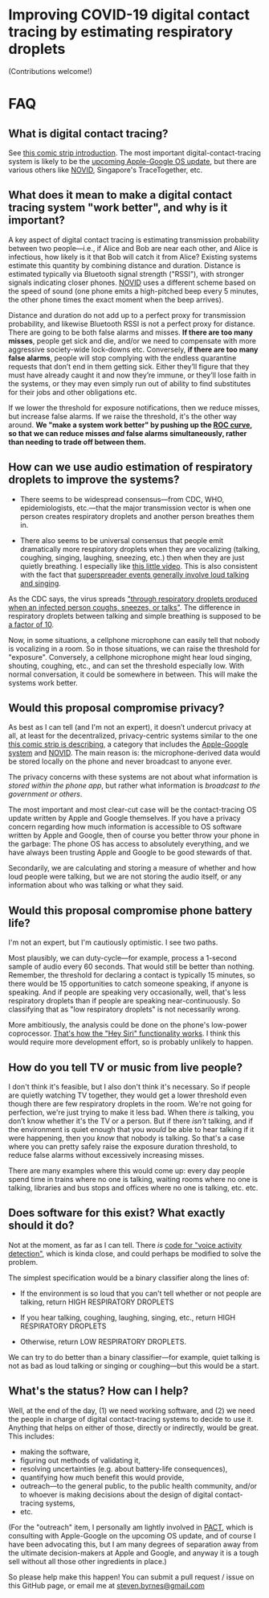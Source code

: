 # Improving COVID-19 digital contact tracing by estimating respiratory droplets

(Contributions welcome!)

# FAQ

## What is digital contact tracing?

See [this comic strip introduction](https://ncase.me/contact-tracing/). The most important digital-contact-tracing system is likely to be the [upcoming Apple-Google OS update](https://www.apple.com/covid19/contacttracing/), but there are various others like [NOVID](https://www.novid.org/), Singapore's TraceTogether, etc.

## What does it mean to make a digital contact tracing system "work better", and why is it important?

A key aspect of digital contact tracing is estimating transmission probability between two people—i.e., if Alice and Bob are near each other, and Alice is infectious, how likely is it that Bob will catch it from Alice? Existing systems estimate this quantity by combining distance and duration. Distance is estimated typically via Bluetooth signal strength ("RSSI"), with stronger signals indicating closer phones. [NOVID](https://www.novid.org/) uses a different scheme based on the speed of sound (one phone emits a high-pitched beep every 5 minutes, the other phone times the exact moment when the beep arrives).

Distance and duration do not add up to a perfect proxy for transmission probability, and likewise Bluetooth RSSI is not a perfect proxy for distance. There are going to be both false alarms and misses. **If there are too many misses**, people get sick and die, and/or we need to compensate with more aggressive society-wide lock-downs etc. Conversely, **if there are too many false alarms**, people will stop complying with the endless quarantine requests that don’t end in them getting sick. Either they’ll figure that they must have already caught it and now they’re immune, or they’ll lose faith in the systems, or they may even simply run out of ability to find substitutes for their jobs and other obligations etc.

If we lower the threshold for exposure notifications, then we reduce misses, but increase false alarms. If we raise the threshold, it's the other way around. **We "make a system work better" by pushing up the [ROC curve](https://en.wikipedia.org/wiki/Receiver_operating_characteristic), so that we can reduce misses *and* false alarms simultaneously, rather than needing to trade off between them.**

## How can we use audio estimation of respiratory droplets to improve the systems?

* There seems to be widespread consensus—from CDC, WHO, epidemiologists, etc.—that the major transmission vector is when one person creates respiratory droplets and another person breathes them in.

* There also seems to be universal consensus that people emit dramatically more respiratory droplets when they are vocalizing (talking, coughing, singing, laughing, sneezing, etc.) then when they are just quietly breathing. I especially like [this little video](https://www.youtube.com/watch?v=VmYuCtPZRNY). This is also consistent with the fact that [superspreader events generally involve loud talking and singing](https://quillette.com/2020/04/23/covid-19-superspreader-events-in-28-countries-critical-patterns-and-lessons/).

As the CDC says, the virus spreads ["through respiratory droplets produced when an infected person coughs, sneezes, or talks"](https://www.cdc.gov/coronavirus/2019-ncov/prevent-getting-sick/how-covid-spreads.html). The difference in respiratory droplets between talking and simple breathing is supposed to be [a factor of 10](https://www.erinbromage.com/post/the-risks-know-them-avoid-them).

Now, in some situations, a cellphone microphone can easily tell that nobody is vocalizing in a room. So in those situations, we can raise the threshold for "exposure". Conversely, a cellphone microphone might hear loud singing, shouting, coughing, etc., and can set the threshold especially low. With normal conversation, it could be somewhere in between. This will make the systems work better.

## Would this proposal compromise privacy?

As best as I can tell (and I'm not an expert), it doesn’t undercut privacy at all, at least for the decentralized, privacy-centric systems similar to the one [this comic strip is describing](https://ncase.me/contact-tracing/), a category that includes the [Apple-Google system](https://www.apple.com/covid19/contacttracing/) and [NOVID](https://www.novid.org/). The main reason is: the microphone-derived data would be stored locally on the phone and never broadcast to anyone ever.

The privacy concerns with these systems are not about what information is *stored within the phone app*, but rather what information is *broadcast to the government or others*.

The most important and most clear-cut case will be the contact-tracing OS update written by Apple and Google themselves. If you have a privacy concern regarding how much information is accessible to OS software written by Apple and Google, then of course you better throw your phone in the garbage: The phone OS has access to absolutely everything, and we have always been trusting Apple and Google to be good stewards of that.

Secondarily, we are calculating and storing a measure of whether and how loud people were talking, but we are not storing the audio itself, or any information about who was talking or what they said.

## Would this proposal compromise phone battery life?

I'm not an expert, but I'm cautiously optimistic. I see two paths.

Most plausibly, we can duty-cycle—for example, process a 1-second sample of audio every 60 seconds. That would still be better than nothing. Remember, the threshold for declaring a contact is typically 15 minutes, so there would be 15 opportunities to catch someone speaking, if anyone is speaking. And if people are speaking very occasionally, well, that's less respiratory droplets than if people are speaking near-continuously. So classifying that as "low respiratory droplets" is not necessarily wrong.

More ambitiously, the analysis could be done on the phone's low-power coprocessor. [That's how the "Hey Siri" functionality works](https://www.cultofmac.com/509163/apple-reveals-ai-magic-behind-hey-siri/). I think this would require more development effort, so is probably unlikely to happen.

## How do you tell TV or music from live people?

I don't think it's feasible, but I also don't think it's necessary. So if people are quietly watching TV together, they would get a lower threshold even though there are few respiratory droplets in the room. We're not going for perfection, we're just trying to make it less bad. When there *is* talking, you don’t know whether it's the TV or a person. But if there *isn't* talking, and if the environment is quiet enough that you *would* be able to hear talking if it were happening, then you *know* that nobody is talking. So that's a case where you can pretty safely raise the exposure duration threshold, to reduce false alarms without excessively increasing misses.

There are many examples where this would come up: every day people spend time in trains where no one is talking, waiting rooms where no one is talking, libraries and bus stops and offices where no one is talking, etc. etc.

## Does software for this exist? What exactly should it do?

Not at the moment, as far as I can tell. There *is* [code for "voice activity detection"](https://github.com/topics/voice-activity-detection), which is kinda close, and could perhaps be modified to solve the problem.

The simplest specification would be a binary classifier along the lines of:

* If the environment is so loud that you can't tell whether or not people are talking, return HIGH RESPIRATORY DROPLETS

* If you hear talking, coughing, laughing, singing, etc., return HIGH RESPIRATORY DROPLETS

* Otherwise, return LOW RESPIRATORY DROPLETS.

We can try to do better than a binary classifier—for example, quiet talking is not as bad as loud talking or singing or coughing—but this would be a start.

## What's the status? How can I help?

Well, at the end of the day, (1) we need working software, and (2) we need the people in charge of digital contact-tracing systems to decide to use it. Anything that helps on either of those, directly or indirectly, would be great. This includes:
* making the software,
* figuring out methods of validating it,
* resolving uncertainties (e.g. about battery-life consequences),
* quantifying how much benefit this would provide,
* outreach—to the general public, to the public health community, and/or to whoever is making decisions about the design of digital contact-tracing systems,
* etc.

(For the "outreach" item, I personally am lightly involved in [PACT](https://pact.mit.edu/), which is consulting with Apple-Google on the upcoming OS update, and of course I have been advocating this, but I am many degrees of separation away from the ultimate decision-makers at Apple and Google, and anyway it is a tough sell without all those other ingredients in place.)

So please help make this happen! You can submit a pull request / issue on this GitHub page, or email me at steven.byrnes@gmail.com
